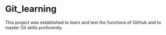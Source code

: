 # Git_learning
This project was established to learn and test the functions of GitHub and to master Git skills proficiently.
